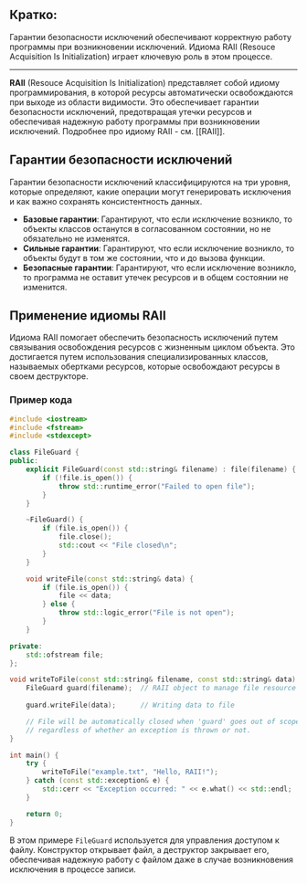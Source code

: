 ## Кратко:

Гарантии безопасности исключений обеспечивают корректную работу программы при возникновении исключений. Идиома RAII (Resouce Acquisition Is Initialization) играет ключевую роль в этом процессе.

---

**RAII** (Resouce Acquisition Is Initialization) представляет собой идиому программирования, в которой ресурсы автоматически освобождаются при выходе из области видимости. Это обеспечивает гарантии безопасности исключений, предотвращая утечки ресурсов и обеспечивая надежную работу программы при возникновении исключений. Подробнее про идиому RAII - см. [[RAII]].

## Гарантии безопасности исключений

Гарантии безопасности исключений классифицируются на три уровня, которые определяют, какие операции могут генерировать исключения и как важно сохранять консистентность данных.

- **Базовые гарантии**: Гарантируют, что если исключение возникло, то объекты классов останутся в согласованном состоянии, но не обязательно не изменятся.
- **Сильные гарантии**: Гарантируют, что если исключение возникло, то объекты будут в том же состоянии, что и до вызова функции.
- **Безопасные гарантии**: Гарантируют, что если исключение возникло, то программа не оставит утечек ресурсов и в общем состоянии не изменится.

## Применение идиомы RAII

Идиома RAII помогает обеспечить безопасность исключений путем связывания освобождения ресурсов с жизненным циклом объекта. Это достигается путем использования специализированных классов, называемых обертками ресурсов, которые освобождают ресурсы в своем деструкторе.

### Пример кода

```cpp
#include <iostream>
#include <fstream>
#include <stdexcept>

class FileGuard {
public:
    explicit FileGuard(const std::string& filename) : file(filename) {
        if (!file.is_open()) {
            throw std::runtime_error("Failed to open file");
        }
    }

    ~FileGuard() {
        if (file.is_open()) {
            file.close();
            std::cout << "File closed\n";
        }
    }

    void writeFile(const std::string& data) {
        if (file.is_open()) {
            file << data;
        } else {
            throw std::logic_error("File is not open");
        }
    }

private:
    std::ofstream file;
};

void writeToFile(const std::string& filename, const std::string& data) {
    FileGuard guard(filename);  // RAII object to manage file resource
    
    guard.writeFile(data);      // Writing data to file

    // File will be automatically closed when 'guard' goes out of scope,
    // regardless of whether an exception is thrown or not.
}

int main() {
    try {
        writeToFile("example.txt", "Hello, RAII!");
    } catch (const std::exception& e) {
        std::cerr << "Exception occurred: " << e.what() << std::endl;
    }

    return 0;
}
```

В этом примере `FileGuard` используется для управления доступом к файлу. Конструктор открывает файл, а деструктор закрывает его, обеспечивая надежную работу с файлом даже в случае возникновения исключения в процессе записи.
